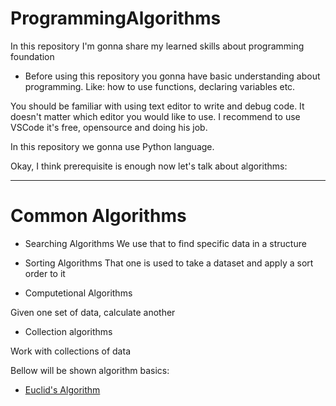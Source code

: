 # ProgrammingAlgorithms
In this repository I'm gonna share my learned skills about programming foundation 

* Before using this repository you gonna have basic understanding about programming. Like: how to use functions, declaring variables etc.

You should be familiar with using text editor to write and debug code. It doesn't matter which editor you would like to use.
I recommend to use VSCode it's free, opensource and doing his job.

In this repository we gonna use  Python language.

Okay, I think prerequisite is enough now let's talk about algorithms:

---

# Common Algorithms

* Searching Algorithms
We use that to find specific data in a structure
 
* Sorting Algorithms 
That one is used to take a dataset and apply a sort order to it

* Computetional Algorithms 

Given one set of data, calculate another

* Collection algorithms

Work with collections of data 

Bellow will be shown algorithm basics:

* [Euclid's Algorithm](gcd.py)


